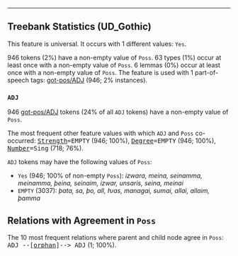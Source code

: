 

--------------------------------------------------------------------------------

## Treebank Statistics (UD_Gothic)

This feature is universal.
It occurs with 1 different values: `Yes`.

946 tokens (2%) have a non-empty value of `Poss`.
63 types (1%) occur at least once with a non-empty value of `Poss`.
6 lemmas (0%) occur at least once with a non-empty value of `Poss`.
The feature is used with 1 part-of-speech tags: [got-pos/ADJ]() (946; 2% instances).

### `ADJ`

946 [got-pos/ADJ]() tokens (24% of all `ADJ` tokens) have a non-empty value of `Poss`.

The most frequent other feature values with which `ADJ` and `Poss` co-occurred: <tt><a href="Strength.html">Strength</a>=EMPTY</tt> (946; 100%), <tt><a href="Degree.html">Degree</a>=EMPTY</tt> (946; 100%), <tt><a href="Number.html">Number</a>=Sing</tt> (718; 76%).

`ADJ` tokens may have the following values of `Poss`:

* `Yes` (946; 100% of non-empty `Poss`): <em>izwara, meina, seinamma, meinamma, þeina, seinaim, izwar, unsaris, seina, meinai</em>
* `EMPTY` (3037): <em>þata, sa, þo, all, ƕas, managai, sumai, allai, allaim, þamma</em>

## Relations with Agreement in `Poss`

The 10 most frequent relations where parent and child node agree in `Poss`:
<tt>ADJ --[<a href="../dep/orphan.html">orphan</a>]--> ADJ</tt> (1; 100%).

